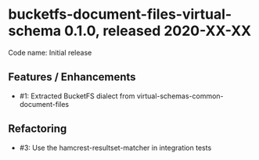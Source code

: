 # bucketfs-document-files-virtual-schema 0.1.0, released 2020-XX-XX
 
Code name: Initial release

## Features / Enhancements

* #1: Extracted BucketFS dialect from virtual-schemas-common-document-files

## Refactoring

* #3: Use the hamcrest-resultset-matcher in integration tests
